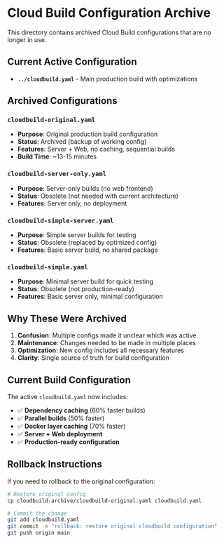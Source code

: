 # Cloud Build Configuration Archive

This directory contains archived Cloud Build configurations that are no longer in use.

## Current Active Configuration
- **`../cloudbuild.yaml`** - Main production build with optimizations

## Archived Configurations

### `cloudbuild-original.yaml`
- **Purpose**: Original production build configuration
- **Status**: Archived (backup of working config)
- **Features**: Server + Web, no caching, sequential builds
- **Build Time**: ~13-15 minutes

### `cloudbuild-server-only.yaml`
- **Purpose**: Server-only builds (no web frontend)
- **Status**: Obsolete (not needed with current architecture)
- **Features**: Server only, no deployment

### `cloudbuild-simple-server.yaml`
- **Purpose**: Simple server builds for testing
- **Status**: Obsolete (replaced by optimized config)
- **Features**: Basic server build, no shared package

### `cloudbuild-simple.yaml`
- **Purpose**: Minimal server build for quick testing
- **Status**: Obsolete (not production-ready)
- **Features**: Basic server only, minimal configuration

## Why These Were Archived

1. **Confusion**: Multiple configs made it unclear which was active
2. **Maintenance**: Changes needed to be made in multiple places
3. **Optimization**: New config includes all necessary features
4. **Clarity**: Single source of truth for build configuration

## Current Build Configuration

The active `cloudbuild.yaml` now includes:
- ✅ **Dependency caching** (60% faster builds)
- ✅ **Parallel builds** (50% faster)
- ✅ **Docker layer caching** (70% faster)
- ✅ **Server + Web deployment**
- ✅ **Production-ready configuration**

## Rollback Instructions

If you need to rollback to the original configuration:

```bash
# Restore original config
cp cloudbuild-archive/cloudbuild-original.yaml cloudbuild.yaml

# Commit the change
git add cloudbuild.yaml
git commit -m "rollback: restore original cloudbuild configuration"
git push origin main
```
